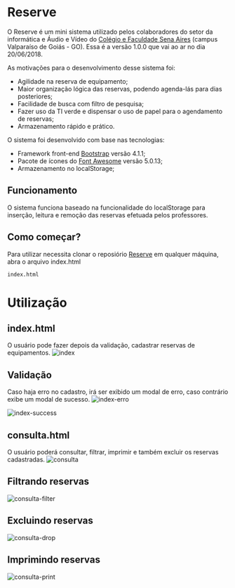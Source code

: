 # Reserve
O Reserve é um mini sistema utilizado pelos colaboradores do setor da informática e Áudio e Vídeo do [Colégio e Faculdade Sena Aires](http://www.senaaires.com.br/) (campus Valparaíso de Goiás - GO). Essa é a versão 1.0.0 que vai ao ar no dia 20/06/2018.

As motivações para o desenvolvimento desse sistema foi:
* Agilidade na reserva de equipamento;
* Maior organização lógica das reservas, podendo agenda-lás para dias posteriores;
* Facilidade de busca com filtro de pesquisa;
* Fazer uso da TI verde e dispensar o uso de papel para o agendamento de reservas;
* Armazenamento rápido e prático.

O sistema foi desenvolvido com base nas tecnologias:
* Framework front-end [Bootstrap](https://getbootstrap.com/) versão 4.1.1;
* Pacote de ícones do [Font Awesome](https://fontawesome.com/) versão 5.0.13;
* Armazenamento no localStorage; 

## Funcionamento
O sistema funciona baseado na funcionalidade do localStorage para inserção, leitura e remoção das reservas efetuada pelos professores.

## Como começar?
Para utilizar necessita clonar o reposiório [Reserve](https://github.com/JefersonLucas/reserve) em qualquer máquina, abra o arquivo index.html

```bash
index.html
```
# Utilização
## index.html
O usuário pode fazer depois da validação, cadastrar reservas de equipamentos.
![index](https://user-images.githubusercontent.com/39635734/41671120-92edf1a2-748c-11e8-8ce7-3197a7b3d16d.jpg)
## Validação
Caso haja erro no cadastro, irá ser exibido um modal de erro, caso contrário exibe um modal de sucesso.
![index-erro](https://user-images.githubusercontent.com/39635734/41673393-31beeb1e-7493-11e8-9539-ff83f270db60.jpg)

![index-success](https://user-images.githubusercontent.com/39635734/41573481-4cce9c9c-7353-11e8-96b4-0b7d5ce73396.jpg)

## consulta.html
O usuário poderá consultar, filtrar, imprimir e também excluir os reservas cadastradas.
![consulta](https://user-images.githubusercontent.com/39635734/41673446-56004d60-7493-11e8-9582-4ef133379cee.jpg)

## Filtrando reservas
![consulta-filter](https://user-images.githubusercontent.com/39635734/41673472-6f736958-7493-11e8-827e-267636192bf9.jpg)

## Excluindo reservas
![consulta-drop](https://user-images.githubusercontent.com/39635734/41673494-7e76a3c0-7493-11e8-82f2-4f78474252c4.jpg)

## Imprimindo reservas
![consulta-print](https://user-images.githubusercontent.com/39635734/41673509-8992f858-7493-11e8-8ed6-9d8d1d0d4df3.jpg)